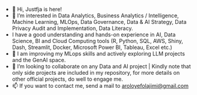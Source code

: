 - 👋 Hi, Justfja is here!
- 👀 I’m interested in Data Analytics, Business Analytics / Intelligence, Machine Learning, MLOps, Data Governance, Data & AI Strategy, Data Privacy Audit and Implementation, Data Literacy.
- I have a good understanding and hands-on experience in AI, Data Science, BI and Cloud Computing tools (R, Python, SQL, AWS, Shiny, Dash, Streamlit, Docker, Microsoft Power BI, Tableau, Excel etc.)
- 🌱 I am improving my MLops skills and actively exploring LLM projects and the GenAI space.
- 💞️ I’m looking to collaborate on any Data and AI project  | Kindly note that only side projects are included in my repository, for more details on other official projects, do well to engage me.
- 📫 If you want to contact me, send a mail to aroloyefolajimi@gmail.com

<!---
Justfja/Justfja is a ✨ special ✨ repository because its `README.md` (this file) appears on your GitHub profile.
You can click the Preview link to take a look at your changes.
--->
